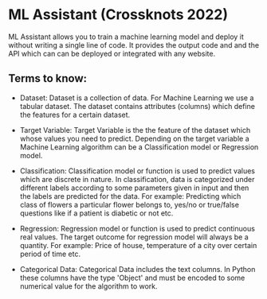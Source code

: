# ML Assistant (Crossknots 2022)

ML Assistant allows you to train a machine learning model and deploy it without writing a single line of code. It provides the output code and and the API which can can be deployed or integrated with any website.

  

## Terms to know:

  

- Dataset: Dataset is a collection of data. For Machine Learning we use a tabular dataset. The dataset contains attributes (columns) which define the features for a certain dataset.

  

- Target Variable: Target Variable is the the feature of the dataset which whose values you need to predict. Depending on the target variable a Machine Learning algorithm can be a Classification model or Regression model.

  

- Classification: Classification model or function is used to predict values which are discrete in nature. In classification, data is categorized under different labels according to some parameters given in input and then the labels are predicted for the data. For example: Predicting which class of flowers a particular flower belongs to, yes/no or true/false questions like if a patient is diabetic or not etc.

  

- Regression: Regression model or function is used to predict continuous real values. The target outcome for regression model will always be a quantity. For example: Price of house, temperature of a city over certain period of time etc.

  

- Categorical Data: Categorical Data includes the text columns. In Python these columns have the type 'Object' and must be encoded to some numerical value for the algorithm to work.